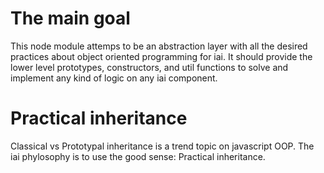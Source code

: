 # The main goal

This node module attemps to be an abstraction layer with all the desired practices about object oriented programming for iai. It should provide the lower level prototypes, constructors, and util functions to solve and implement any kind of logic on any iai component. 

# Practical inheritance

Classical vs Prototypal inheritance is a trend topic on javascript OOP. The iai phylosophy is to use the good sense: Practical inheritance.

